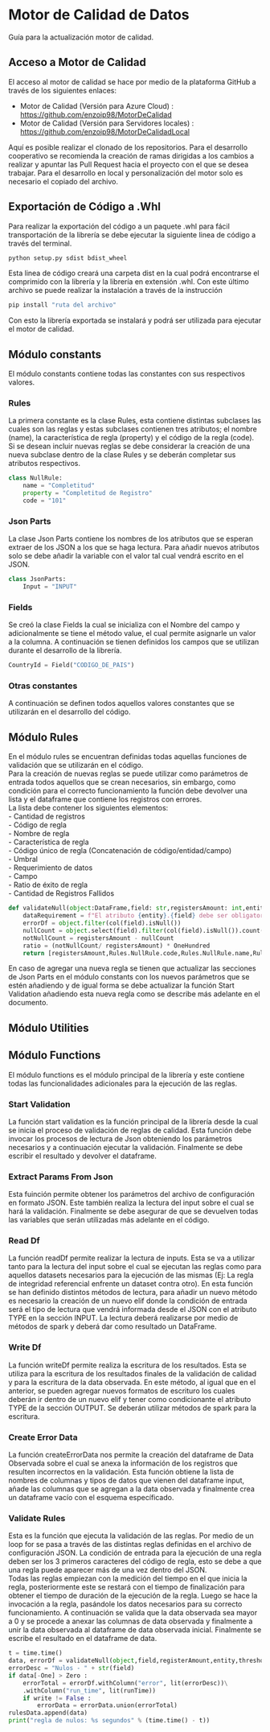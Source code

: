# Motor de Calidad de Datos
Guía para la actualización motor de calidad.

## Acceso a Motor de Calidad
El acceso al motor de calidad se hace por medio de la plataforma GitHub a través de los siguientes enlaces:
- Motor de Calidad (Versión para Azure Cloud) : https://github.com/enzoip98/MotorDeCalidad
- Motor de Calidad (Versión para Servidores locales) : https://github.com/enzoip98/MotorDeCalidadLocal

Aquí es posible realizar el clonado de los repositorios. Para el desarrollo cooperativo se recomienda la creación de ramas dirigidas a los cambios a realizar y apuntar las Pull Request hacia el proyecto con el que se desea trabajar.
Para el desarrollo en local y personalización del motor solo es necesario el copiado del archivo.


## Exportación de Código a .Whl
Para realizar la exportación del código a un paquete .whl para fácil transportación de la librería se debe ejecutar la siguiente linea de código a través del terminal.
```python
python setup.py sdist bdist_wheel
```
Esta linea de código creará una carpeta dist en la cual podrá encontrarse el comprimido con la librería y la librería en extensión .whl. Con este último archivo se puede realizar la instalación a través de la instrucción
```python
pip install "ruta del archivo"
```
Con esto la librería exportada se instalará y podrá ser utilizada para ejecutar el motor de calidad.

## Módulo constants 
El módulo constants contiene todas las constantes con sus respectivos valores.  

### Rules
La primera constante es la clase Rules, esta contiene distintas subclases las cuales son las reglas y estas subclases contienen tres atributos; el nombre (name), la característica de regla (property) y el código de la regla (code). Si se desean incluir nuevas reglas se debe considerar la creación de una nueva subclase dentro de la clase Rules y se deberán completar sus atributos respectivos.
```python
class NullRule:
    name = "Completitud"
    property = "Completitud de Registro"
    code = "101"
```
### Json Parts
La clase Json Parts contiene los nombres de los atributos que se esperan extraer de los JSON a los que se haga lectura. Para añadir nuevos atributos solo se debe añadir la variable con el valor tal cual vendrá escrito en el JSON.
```python
class JsonParts:
    Input = "INPUT"
```

### Fields
Se creó la clase Fields la cual se inicializa con el Nombre del campo y adicionalmente se tiene el método value, el cual permite asignarle un valor a la columna. A continuación se tienen definidos los campos que se utilizan durante el desarrollo de la librería.  
```python
CountryId = Field("CODIGO_DE_PAIS")
```
### Otras constantes
A continuación se definen todos aquellos valores constantes que se utilizarán en el desarrollo del código.

## Módulo Rules
En el módulo rules se encuentran definidas todas aquellas funciones de validación que se utilizarán en el código.  
Para la creación de nuevas reglas se puede utilizar como parámetros de entrada todos aquellos que se crean necesarios, sin embargo, como condición para el correcto funcionamiento la función debe devolver una lista y el dataframe que contiene los registros con errores.  
La lista debe contener los siguientes elementos:  
    - Cantidad de registros  
    - Código de regla  
    - Nombre de regla  
    - Característica de regla  
    - Código único de regla (Concatenación de código/entidad/campo)  
    - Umbral  
    - Requerimiento de datos  
    - Campo  
    - Ratio de éxito de regla  
    - Cantidad de Registros Fallidos  
```python
def validateNull(object:DataFrame,field: str,registersAmount: int,entity: str,threshold):
    dataRequirement = f"El atributo {entity}.{field} debe ser obligatorio (NOT NULL)."
    errorDf = object.filter(col(field).isNull())
    nullCount = object.select(field).filter(col(field).isNull()).count()
    notNullCount = registersAmount - nullCount
    ratio = (notNullCount/ registersAmount) * OneHundred
    return [registersAmount,Rules.NullRule.code,Rules.NullRule.name,Rules.NullRule.property,Rules.NullRule.code + "/" + entity + "/" + field,threshold,dataRequirement,field,ratio,nullCount], errorDf
```
En caso de agregar una nueva regla se tienen que actualizar las secciones de Json Parts en el módulo constants con los nuevos parámetros que se estén añadiendo y de igual forma se debe actualizar la función Start Validation añadiendo esta nueva regla como se describe más adelante en el documento.
## Módulo Utilities

## Módulo Functions
El módulo functions es el módulo principal de la librería y este contiene todas las funcionalidades adicionales para la ejecución de las reglas.
### Start Validation
La función start validation es la función principal de la librería desde la cual se inicia el proceso de validación de reglas de calidad. Esta función debe invocar los procesos de lectura de Json obteniendo los parámetros necesarios y a continuación ejecutar la validación. Finalmente se debe escribir el resultado y devolver el dataframe.
### Extract Params From Json
Esta fuinción permite obtener los parámetros del archivo de configuración en formato JSON. Este también realiza la lectura del input sobre el cual se hará la validación. Finalmente se debe asegurar de que se devuelven todas las variables que serán utilizadas más adelante en el código.
### Read Df
La función readDf permite realizar la lectura de inputs. Esta se va a utilizar tanto para la lectura del input sobre el cual se ejecutan las reglas como para aquellos datasets necesarios para la ejecución de las mismas (Ej: La regla de integridad referencial enfrente un dataset contra otro). En esta función se han definido distintos métodos de lectura, para añadir un nuevo método es necesario la creación de un nuevo elif donde la condición de entrada será el tipo de lectura que vendrá informada desde el JSON con el atributo TYPE en la sección INPUT. La lectura deberá realizarse por medio de métodos de spark y deberá dar como resultado un DataFrame.
### Write Df
La función writeDf permite realiza la escritura de los resultados. Esta se utiliza para la escritura de los resultados finales de la validación de calidad y para la escritura de la data observada. En este método, al igual que en el anterior, se pueden agregar nuevos formatos de escrituro los cuales deberán ir dentro de un nuevo elif y tener como condicionante el atributo TYPE de la sección OUTPUT. Se deberán utilizar métodos de spark para la escritura. 
### Create Error Data
La función createErrorData nos permite la creación del dataframe de Data Observada sobre el cual se anexa la información de los registros que resulten incorrectos en la validación. Esta función obtiene la lista de nombres de columnas y tipos de datos que vienen del dataframe input, añade las columnas que se agregan a la data observada y finalmente crea un dataframe vacío con el esquema específicado.
### Validate Rules
Esta es la función que ejecuta la validación de las reglas. Por medio de un loop for se pasa a través de las distintas reglas definidas en el archivo de configuración JSON. La condición de entrada para la ejecución de una regla deben ser los 3 primeros caracteres del código de regla, esto se debe a que una regla puede aparecer más de una vez dentro del JSON.  
Todas las reglas empiezan con la medición del tiempo en el que inicia la regla, posteriormente este se restará con el tiempo de finalización para obtener el tiempo de duración de la ejecución de la regla. Luego se hace la invocación a la regla, pasándole los datos necesarios para su correcto funcionamiento. A continuación se valida que la data observada sea mayor a 0 y se procede a anexar las columnas de data observada y finalmente a unir la data observada al dataframe de data observada inicial. Finalmente se escribe el resultado en el dataframe de data.
```python
t = time.time()
data, errorDf = validateNull(object,field,registerAmount,entity,threshold)
errorDesc = "Nulos - " + str(field)
if data[-One] > Zero :
    errorTotal = errorDf.withColumn("error", lit(errorDesc))\
    .withColumn("run_time", lit(runTime))
    if write != False :
        errorData = errorData.union(errorTotal)
rulesData.append(data)
print("regla de nulos: %s segundos" % (time.time() - t))
```